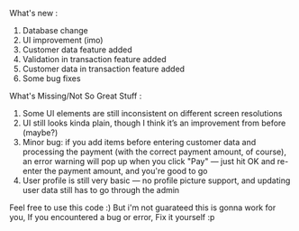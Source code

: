 
What's new :
1. Database change
2. UI improvement (imo)
3. Customer data feature added
4. Validation in transaction feature added
5. Customer data in transaction feature added
6. Some bug fixes

What's Missing/Not So Great Stuff :
1. Some UI elements are still inconsistent on different screen resolutions
2. UI still looks kinda plain, though I think it’s an improvement from before (maybe?)
3. Minor bug: if you add items before entering customer data and processing the payment (with the correct payment amount, of course), an error warning will pop up when you click "Pay" — just hit OK and re-enter the payment amount, and you're good to go
4. User profile is still very basic — no profile picture support, and updating user data still has to go through the admin

Feel free to use this code :)
But i'm not guarateed this is gonna work for you,
If you encountered a bug or error,
Fix it yourself :p
